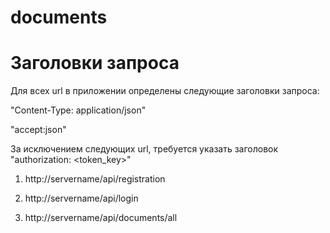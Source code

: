 # documents
# Заголовки запроса

Для всех url в приложении определены следующие заголовки запроса:

"Content-Type: application/json"

"accept:json"

За исключением следующих url, требуется указать заголовок "authorization: <token_key>"

1) http://servername/api/registration

2) http://servername/api/login

3) http://servername/api/documents/all



